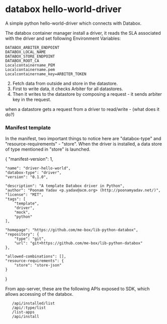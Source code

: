 # databox hello-world-driver
A simple python hello-world-driver which connects with Databox.


The databox container manager install a driver, it reads the SLA associated with the driver and set following Environment Variables:
```
DATABOX_ARBITER_ENDPOINT
DATABOX_LOCAL_NAME
DATABOX_STORE_ENDPOINT
DATABOX_ROOT_CA
Localcontainername_PEM
Localcontainername.pem
Localcontainername_key=ARBITER_TOKEN
```
2. Fetch data from outside and store in the datastore.
3. First to write data, it checks Arbiter for all datastores.
4. Then it writes to the datastore by composing a request - it sends arbiter key in the request.

when a datastore gets a request from a driver to read/write - (what does it do?)
### Manifest template 
In the manifest, two important things to notice here are "databox-type" and "resource-requirements" - "store". When the driver is installed, a data store of type mentioned in "store" is launched.

{
	"manifest-version": 1,
   
	"name": "driver-hello-world",
	"databox-type": "driver",
	"version": "0.1.0",

	"description": "A template Databox driver in Python",
	"author": "Poonam Yadav <p.yadav@acm.org> (http://poonamyadav.net/)",
	"license": "MIT",
	"tags": [
		"template",
		"driver",
		"mock",
		"python"
	],

	"homepage": "https://github.com/me-box/lib-python-databox",
	"repository": {
		"type": "git",
		"url": "git+https://github.com/me-box/lib-python-databox"
	},
   
	"allowed-combinations": [],
	"resource-requirements": {
		"store": "store-json"
	}
}

From app-server, these are the following APIs exposed to SDK, which allows accessing of the databox.

```/api/datasource/list
   /api/installed/list
   /api/:type/list
   /list-apps
   /api/install
```   

